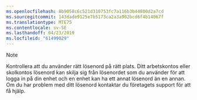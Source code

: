 ```yaml
---
ms.openlocfilehash: 8b9058c6c521d310753fc7a116b3b44800d2a7cd
ms.sourcegitcommit: 143dade9125e7b5173ca2a3a902bcd6f4b14067f
ms.translationtype: MTE75
ms.contentlocale: sv-SE
ms.lasthandoff: 04/23/2019
ms.locfileid: "61499029"
---
```

  > [!NOTE]
  > Kontrollera att du använder rätt lösenord på rätt plats. Ditt arbetskontos eller skolkontos lösenord kan skilja sig från lösenordet som du använder för att logga in på din enhet och en enhet kan ha ett annat lösenord än en annan. Om du har problem med ditt lösenord kontaktar du företagets support för att få hjälp.
